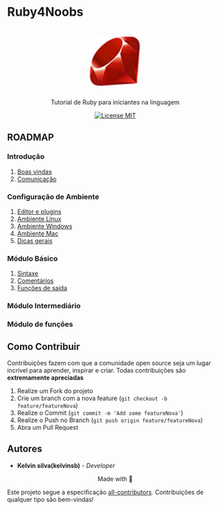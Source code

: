 # Ruby4Noobs

<h1 align="center">
    <img src="./images/ruby-logo.png" alt="ruby" width="120">
</h1>

<p align="center">Tutorial de Ruby para iniciantes na linguagem</p>

<p align="center">
  <a href="https://opensource.org/licenses/MIT">
    <img src="https://img.shields.io/badge/License-MIT-blue.svg" alt="License MIT">
  </a>
</p>

## ROADMAP

### Introdução

1. [Boas vindas]()
2. [Comunicação]()

### Configuração de Ambiente

1. [Editor e plugins](./2-Ambiente/1-Editores-e-plugins.md)
2. [Ambiente Linux](./2-Ambiente/2-Ambiente-linux.md)
3. [Ambiente Windows](./2-Ambiente/3-Ambiente-Windows.md)
4. [Ambiente Mac](./2-Ambiente/4-Ambiente-Mac.md)
5. [Dicas gerais](./2-Ambiente/5-Dicas-gerais.md)

### Módulo Básico

1. [Sintaxe](./3-modulo-basico/1-sintaxe.md)
2. [Comentários](./3-modulo-basico/2-comentarios.md)
3. [Funções de saída](./3-modulo-basico/3-saida.md)

### Módulo Intermediário

### Módulo de funções

## Como Contribuir

Contribuições fazem com que a comunidade open source seja um lugar incrível para aprender, inspirar e criar. Todas contribuições
são **extremamente apreciadas**

1. Realize um Fork do projeto
2. Crie um branch com a nova feature (`git checkout -b feature/featureNova`)
3. Realize o Commit (`git commit -m 'Add some featureNova'`)
4. Realize o Push no Branch (`git push origin feature/featureNova`)
5. Abra um Pull Request

## Autores

- **Kelvin silva(kelvinsb)** - _Developer_

<p align="center">Made with 💜</p>

Este projeto segue a especificação [all-contributors](https://github.com/all-contributors/all-contributors).
Contribuições de qualquer tipo são bem-vindas!
